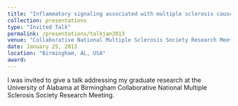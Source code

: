 ```yaml
---
title: "Inflammatory signaling associated with multiple sclerosis causes excitotoxicity to oligodendrocytes."
collection: presentations
type: "Invited Talk"
permalink: /presentations/talkjan2013
venue: "Collaborative National Multiple Sclerosis Society Research Meeting at the University of Alabama at Birmingham"
date: January 25, 2013
location: "Birmingham, AL, USA"
award:
---
```


I was invited to give a talk addressing my graduate research at the University of Alabama at Birmingham Collaborative National Multiple Sclerosis Society Research Meeting.